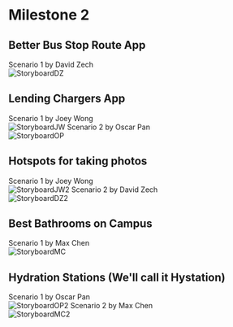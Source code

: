 # Milestone 2

## Better Bus Stop Route App
Scenario 1 by David Zech  
![StoryboardDZ](images/david-sb1.jpg)
## Lending Chargers App
Scenario 1 by Joey Wong  
![StoryboardJW](images/ChargerLendingApp.jpg)
Scenario 2 by Oscar Pan  
![StoryboardOP](images/oscar-ubercharger.jpg)
## Hotspots for taking photos
Scenario 1 by Joey Wong  
![StoryboardJW2](images/PhotoHotSpotApp.jpg)
Scenario 2 by David Zech  
![StoryboardDZ2](images/david-sb2.jpg)
## Best Bathrooms on Campus
Scenario 1 by Max Chen  
![StoryboardMC](images/good%20bathrooms-idea.jpg)
## Hydration Stations (We'll call it Hystation)
Scenario 1 by Oscar Pan  
![StoryboardOP2](images/oscar-hystation.jpg)
Scenario 2 by Max Chen  
![StoryboardMC2](images/Hydration-idea.jpg)
